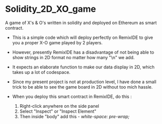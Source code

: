 # Solidity_2D_XO_game
A game of X's &amp; O's written in solidity and deployed on Ethereum as smart contract.

- This is a simple code which will deploy perfectly on RemixIDE to give you a proper X-O game played by 2 players. 
- However, presently RemixIDE has a disadvantage of not being able to show strings in 2D format no matter how many "\n" we add. 
- It expects an elaborate function to make our data display in 2D, which takes up a lot of codespace.
- Since my present project is not at production level, I have done a small trick to be able to see the game board in 2D without too mich hassle. 

- When you deploy this smart contract in RemixIDE, do this :
  1. Right-click anywhere on the side panel
  2. Select "Inspect" or "Inspect Element"
  3. Then inside "body" add this - *white-space: pre-wrap;*
  
